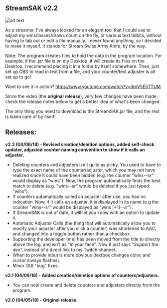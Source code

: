 ## StreamSAK v2.2

![alt text](https://github.com/ShermanZero/StreamSAK/blob/master/Capture.PNG "StreamSAK v2.2")

As a streamer, I've always looked for an elegant tool that I could use to adjust my wins/losses/draws count on the fly, or various text tidbits, without having to tab out or edit a file manually.  I never found anything, so I decided to make it myself.  It stands for Stream Swiss Army Knife, by the way.

Note: The program creates files to hold the data in the program location.  For example, if the .jar file is on my Desktop, it will create its files on the Desktop.  I recommend placing it in a folder by itself somewhere.  Then, just set up OBS to read in text from a file, and your counter/text adjuster is all set up to go!

Want to see it in action?
https://www.youtube.com/watch?v=drnV5E5TTUM

Since the video (the **original release**), very few changes have been made, check the release notes below to get a better idea of what's been changed.

The only thing you need to download is the StreamSAK.jar file, and the rest is taken care of by itself!




## Releases:

**v2.2 (04/06/18) - Revised creation/deletion options, added self-check updater, adjusted counter naming convention to show if it calls an adjuster.**
  - Deleting counters and adjusters isn't quite as picky.  You used to have to type the exact name of the counter/adjuster, which you may not have realized since it could have been hidden (e.g. the counter "wins--sr" would display as "wins").  Now, the program automatically finds the best match to delete (e.g. "wins--sr" would be deleted if you just typed "wins").
  - If counters automatically called an adjuster after use, you had no indication.  Now, if it calls an adjuster, it is displayed in its name (e.g the counter "wins--sr" would be displayed as "wins [+1]--sr").
  - If StreamSAK is out of date, it will let you know with an option to update it.
  - Automatic Adjuster Calls (the thing that will automatically allow you to modify your adjuster after you click a counter) was shortened to AAC, and changed into a toggle button rather than a checkbox. 
  - Supporting the developer (me) has been moved from the title to directly above the log, and isn't as "in your face".  Now it just says "*Support the dev*", instead of a direct link to my Twitch channel.
  - When to provide input is more obvious (textbox changes color, and cursor always flashes).
  - Minor GUI "bug" fixes.

**v2.1 (04/06/18) - Added creation/deletion options of counters/adjusters.**
  - You can now create and delete counters and adjusters directly from the program.

**v2.0 (04/05/18) - Original release.**

